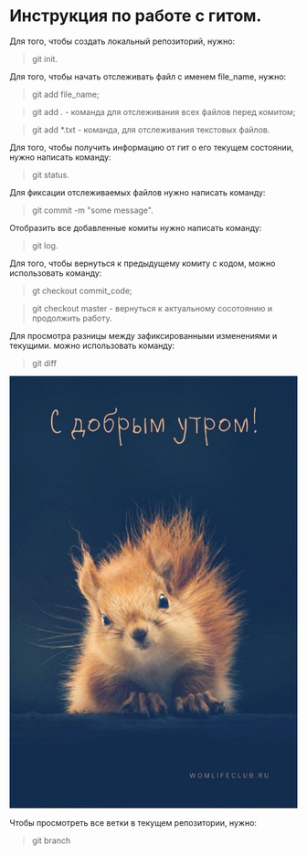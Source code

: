 # Инструкция по работе с гитом.
Для того, чтобы создать локальный репозиторий, нужно:
> git init.

Для того, чтобы начать отслеживать файл с именем file_name, нужно:
> git add file_name;

> git add . - команда для отслеживания всех файлов перед комитом;

> git add *.txt - команда, для отслеживания текстовых файлов.

Для того, чтобы получить информацию от гит о его текущем состоянии, нужно написать команду:
> git status.

Для фиксации отслеживаемых файлов нужно написать команду:
> git commit -m "some message".

Отобразить все добавленные комиты нужно написать команду:
> git log.

Для того, чтобы вернуться к предыдущему комиту с кодом, можно использовать команду:
> gt checkout commit_code;

> git checkout master - вернуться к актуальному сосотоянию и продолжить работу.

Для просмотра разницы между зафиксированными изменениями и текущими. можно использовать команду:
> git diff

![some foto](photo_2021-10-03_10-29-15.jpg)

Чтобы просмотреть все ветки в текущем репозитории, нужно:
> git branch